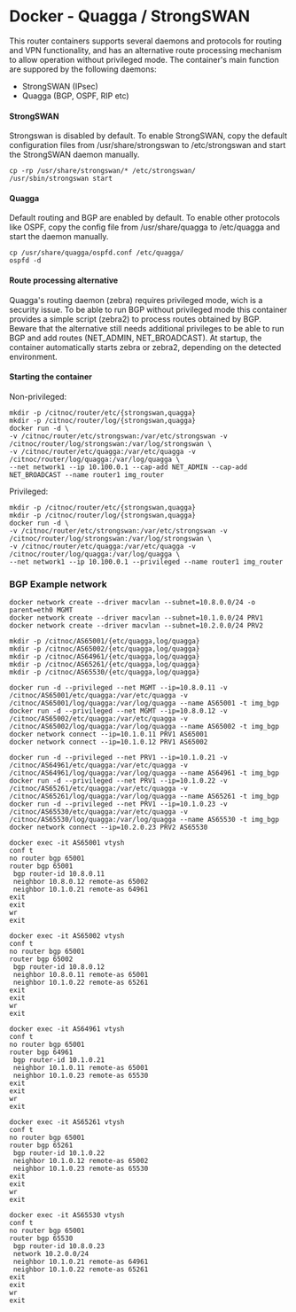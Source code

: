 Docker - Quagga / StrongSWAN
============================
This router containers supports several daemons and protocols for routing and VPN functionality, and has an alternative route processing mechanism to allow operation without privileged mode. The container's main function are suppored by the following daemons:
+ StrongSWAN (IPsec)
+ Quagga (BGP, OSPF, RIP etc)

#### StrongSWAN
Strongswan is disabled by default. To enable StrongSWAN, copy the default configuration files from /usr/share/strongswan to /etc/strongswan and start the StrongSWAN daemon manually.
```
cp -rp /usr/share/strongswan/* /etc/strongswan/
/usr/sbin/strongswan start
```

#### Quagga
Default routing and BGP are enabled by default. To enable other protocols like OSPF, copy the config file from /usr/share/quagga to /etc/quagga and start the daemon manually.
```
cp /usr/share/quagga/ospfd.conf /etc/quagga/
ospfd -d
```

#### Route processing alternative
Quagga's routing daemon (zebra) requires privileged mode, wich is a security issue. To be able to run BGP without privileged mode this container provides a simple script (zebra2) to process routes obtained by BGP. Beware that the alternative still needs additional privileges to be able to run BGP and add routes (NET_ADMIN, NET_BROADCAST). At startup, the container automatically starts zebra or zebra2, depending on the detected environment.

#### Starting the container
Non-privileged:
```
mkdir -p /citnoc/router/etc/{strongswan,quagga}
mkdir -p /citnoc/router/log/{strongswan,quagga}
docker run -d \
-v /citnoc/router/etc/strongswan:/var/etc/strongswan -v /citnoc/router/log/strongswan:/var/log/strongswan \
-v /citnoc/router/etc/quagga:/var/etc/quagga -v /citnoc/router/log/quagga:/var/log/quagga \
--net network1 --ip 10.100.0.1 --cap-add NET_ADMIN --cap-add NET_BROADCAST --name router1 img_router
```
Privileged:
```
mkdir -p /citnoc/router/etc/{strongswan,quagga}
mkdir -p /citnoc/router/log/{strongswan,quagga}
docker run -d \
-v /citnoc/router/etc/strongswan:/var/etc/strongswan -v /citnoc/router/log/strongswan:/var/log/strongswan \
-v /citnoc/router/etc/quagga:/var/etc/quagga -v /citnoc/router/log/quagga:/var/log/quagga \
--net network1 --ip 10.100.0.1 --privileged --name router1 img_router
```

### BGP Example network
```
docker network create --driver macvlan --subnet=10.8.0.0/24 -o parent=eth0 MGMT
docker network create --driver macvlan --subnet=10.1.0.0/24 PRV1
docker network create --driver macvlan --subnet=10.2.0.0/24 PRV2

mkdir -p /citnoc/AS65001/{etc/quagga,log/quagga}
mkdir -p /citnoc/AS65002/{etc/quagga,log/quagga}
mkdir -p /citnoc/AS64961/{etc/quagga,log/quagga}
mkdir -p /citnoc/AS65261/{etc/quagga,log/quagga}
mkdir -p /citnoc/AS65530/{etc/quagga,log/quagga}

docker run -d --privileged --net MGMT --ip=10.8.0.11 -v /citnoc/AS65001/etc/quagga:/var/etc/quagga -v /citnoc/AS65001/log/quagga:/var/log/quagga --name AS65001 -t img_bgp
docker run -d --privileged --net MGMT --ip=10.8.0.12 -v /citnoc/AS65002/etc/quagga:/var/etc/quagga -v /citnoc/AS65002/log/quagga:/var/log/quagga --name AS65002 -t img_bgp
docker network connect --ip=10.1.0.11 PRV1 AS65001
docker network connect --ip=10.1.0.12 PRV1 AS65002

docker run -d --privileged --net PRV1 --ip=10.1.0.21 -v /citnoc/AS64961/etc/quagga:/var/etc/quagga -v /citnoc/AS64961/log/quagga:/var/log/quagga --name AS64961 -t img_bgp
docker run -d --privileged --net PRV1 --ip=10.1.0.22 -v /citnoc/AS65261/etc/quagga:/var/etc/quagga -v /citnoc/AS65261/log/quagga:/var/log/quagga --name AS65261 -t img_bgp
docker run -d --privileged --net PRV1 --ip=10.1.0.23 -v /citnoc/AS65530/etc/quagga:/var/etc/quagga -v /citnoc/AS65530/log/quagga:/var/log/quagga --name AS65530 -t img_bgp
docker network connect --ip=10.2.0.23 PRV2 AS65530

docker exec -it AS65001 vtysh
conf t
no router bgp 65001
router bgp 65001
 bgp router-id 10.8.0.11
 neighbor 10.8.0.12 remote-as 65002
 neighbor 10.1.0.21 remote-as 64961
exit
exit
wr
exit

docker exec -it AS65002 vtysh
conf t
no router bgp 65001
router bgp 65002
 bgp router-id 10.8.0.12
 neighbor 10.8.0.11 remote-as 65001
 neighbor 10.1.0.22 remote-as 65261
exit
exit
wr
exit

docker exec -it AS64961 vtysh
conf t
no router bgp 65001
router bgp 64961
 bgp router-id 10.1.0.21
 neighbor 10.1.0.11 remote-as 65001
 neighbor 10.1.0.23 remote-as 65530
exit
exit
wr
exit

docker exec -it AS65261 vtysh
conf t
no router bgp 65001
router bgp 65261
 bgp router-id 10.1.0.22
 neighbor 10.1.0.12 remote-as 65002
 neighbor 10.1.0.23 remote-as 65530
exit
exit
wr
exit

docker exec -it AS65530 vtysh
conf t
no router bgp 65001
router bgp 65530
 bgp router-id 10.8.0.23
 network 10.2.0.0/24
 neighbor 10.1.0.21 remote-as 64961
 neighbor 10.1.0.22 remote-as 65261
exit
exit
wr
exit
```
